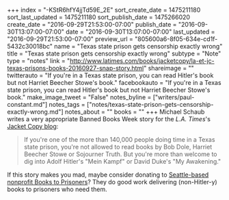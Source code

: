 +++
index = "-KStR6hfY4jjTd59E_2E"
sort_create_date = 1475211180
sort_last_updated = 1475211180
sort_publish_date = 1475266020
create_date = "2016-09-29T21:53:00-07:00"
publish_date = "2016-09-30T13:07:00-07:00"
date = "2016-09-30T13:07:00-07:00"
last_updated = "2016-09-29T21:53:00-07:00"
preview_url = "805600a6-8f05-634e-cd1f-5432c30018bc"
name = "Texas state prison gets censorship exactly wrong"
title = "Texas state prison gets censorship exactly wrong"
subtype = "Note"
type = "notes"
link = "http://www.latimes.com/books/jacketcopy/la-et-jc-texas-prisons-books-20160927-snap-story.html"
shareimage = ""
twitterauto = "If you're in a Texas state prison, you can read Hitler's book but not Harriet Beecher Stowe's book."
facebookauto = "If you're in a Texas state prison, you can read Hitler's book but not Harriet Beecher Stowe's book."
make_image_tweet = "False"
notes_byline = ["writers/paul-constant.md"]
notes_tags = ["notes/texas-state-prison-gets-censorship-exactly-wrong.md"]
notes_about = ""
books = ""
+++
Michael Schaub writes a very appropriate Banned Books Week story for the *L.A. Times*'s [Jacket Copy blog](http://www.latimes.com/books/jacketcopy/la-et-jc-texas-prisons-books-20160927-snap-story.html):

<blockquote>If you're one of the more than 140,000 people doing time in a Texas state prison, you're not allowed to read books by Bob Dole, Harriet Beecher Stowe or Sojourner Truth. But you're more than welcome to dig into Adolf Hitler's "Mein Kampf" or David Duke's "My Awakening."</blockquote>

If this story makes you mad, maybe consider donating to [Seattle-based nonprofit Books to Prisoners](http://www.bookstoprisoners.net/)? They do good work delivering (non-Hitler-y) books to prisoners who need them.
